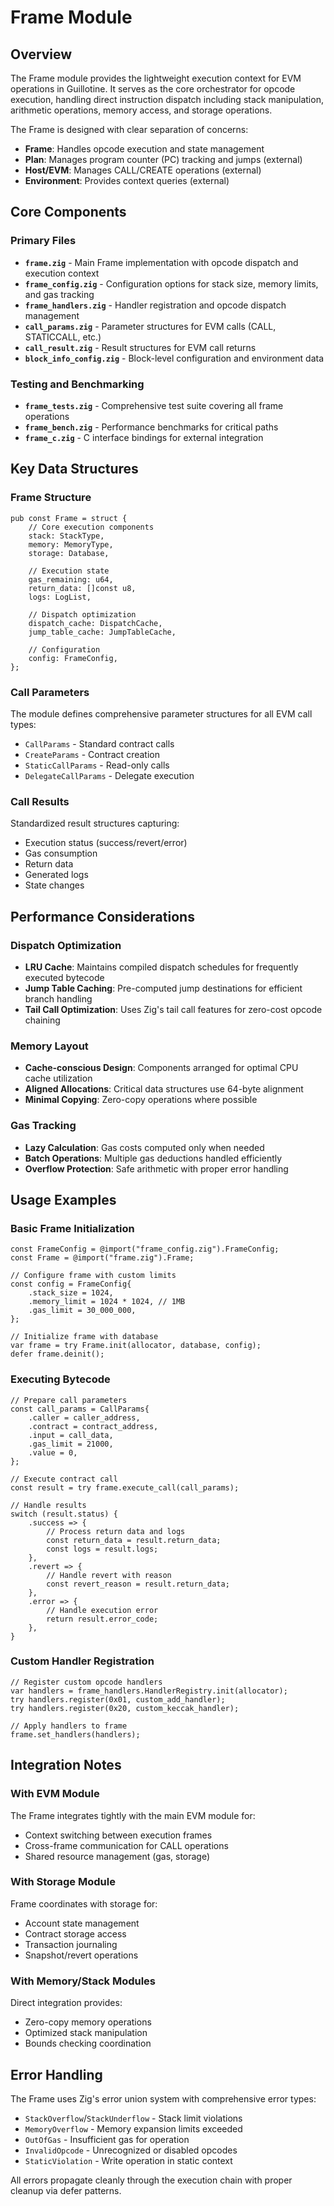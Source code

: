 # Frame Module

## Overview

The Frame module provides the lightweight execution context for EVM operations in Guillotine. It serves as the core orchestrator for opcode execution, handling direct instruction dispatch including stack manipulation, arithmetic operations, memory access, and storage operations.

The Frame is designed with clear separation of concerns:
- **Frame**: Handles opcode execution and state management
- **Plan**: Manages program counter (PC) tracking and jumps (external)  
- **Host/EVM**: Manages CALL/CREATE operations (external)
- **Environment**: Provides context queries (external)

## Core Components

### Primary Files

- **`frame.zig`** - Main Frame implementation with opcode dispatch and execution context
- **`frame_config.zig`** - Configuration options for stack size, memory limits, and gas tracking
- **`frame_handlers.zig`** - Handler registration and opcode dispatch management
- **`call_params.zig`** - Parameter structures for EVM calls (CALL, STATICCALL, etc.)
- **`call_result.zig`** - Result structures for EVM call returns
- **`block_info_config.zig`** - Block-level configuration and environment data

### Testing and Benchmarking

- **`frame_tests.zig`** - Comprehensive test suite covering all frame operations
- **`frame_bench.zig`** - Performance benchmarks for critical paths
- **`frame_c.zig`** - C interface bindings for external integration

## Key Data Structures

### Frame Structure
```zig
pub const Frame = struct {
    // Core execution components
    stack: StackType,
    memory: MemoryType, 
    storage: Database,
    
    // Execution state
    gas_remaining: u64,
    return_data: []const u8,
    logs: LogList,
    
    // Dispatch optimization
    dispatch_cache: DispatchCache,
    jump_table_cache: JumpTableCache,
    
    // Configuration
    config: FrameConfig,
};
```

### Call Parameters
The module defines comprehensive parameter structures for all EVM call types:
- `CallParams` - Standard contract calls
- `CreateParams` - Contract creation
- `StaticCallParams` - Read-only calls
- `DelegateCallParams` - Delegate execution

### Call Results
Standardized result structures capturing:
- Execution status (success/revert/error)
- Gas consumption
- Return data
- Generated logs
- State changes

## Performance Considerations

### Dispatch Optimization
- **LRU Cache**: Maintains compiled dispatch schedules for frequently executed bytecode
- **Jump Table Caching**: Pre-computed jump destinations for efficient branch handling
- **Tail Call Optimization**: Uses Zig's tail call features for zero-cost opcode chaining

### Memory Layout
- **Cache-conscious Design**: Components arranged for optimal CPU cache utilization
- **Aligned Allocations**: Critical data structures use 64-byte alignment
- **Minimal Copying**: Zero-copy operations where possible

### Gas Tracking
- **Lazy Calculation**: Gas costs computed only when needed
- **Batch Operations**: Multiple gas deductions handled efficiently
- **Overflow Protection**: Safe arithmetic with proper error handling

## Usage Examples

### Basic Frame Initialization
```zig
const FrameConfig = @import("frame_config.zig").FrameConfig;
const Frame = @import("frame.zig").Frame;

// Configure frame with custom limits
const config = FrameConfig{
    .stack_size = 1024,
    .memory_limit = 1024 * 1024, // 1MB
    .gas_limit = 30_000_000,
};

// Initialize frame with database
var frame = try Frame.init(allocator, database, config);
defer frame.deinit();
```

### Executing Bytecode
```zig
// Prepare call parameters
const call_params = CallParams{
    .caller = caller_address,
    .contract = contract_address,
    .input = call_data,
    .gas_limit = 21000,
    .value = 0,
};

// Execute contract call
const result = try frame.execute_call(call_params);

// Handle results
switch (result.status) {
    .success => {
        // Process return data and logs
        const return_data = result.return_data;
        const logs = result.logs;
    },
    .revert => {
        // Handle revert with reason
        const revert_reason = result.return_data;
    },
    .error => {
        // Handle execution error
        return result.error_code;
    },
}
```

### Custom Handler Registration
```zig
// Register custom opcode handlers
var handlers = frame_handlers.HandlerRegistry.init(allocator);
try handlers.register(0x01, custom_add_handler);
try handlers.register(0x20, custom_keccak_handler);

// Apply handlers to frame
frame.set_handlers(handlers);
```

## Integration Notes

### With EVM Module
The Frame integrates tightly with the main EVM module for:
- Context switching between execution frames
- Cross-frame communication for CALL operations
- Shared resource management (gas, storage)

### With Storage Module  
Frame coordinates with storage for:
- Account state management
- Contract storage access
- Transaction journaling
- Snapshot/revert operations

### With Memory/Stack Modules
Direct integration provides:
- Zero-copy memory operations
- Optimized stack manipulation
- Bounds checking coordination

## Error Handling

The Frame uses Zig's error union system with comprehensive error types:
- `StackOverflow`/`StackUnderflow` - Stack limit violations
- `MemoryOverflow` - Memory expansion limits exceeded
- `OutOfGas` - Insufficient gas for operation
- `InvalidOpcode` - Unrecognized or disabled opcodes
- `StaticViolation` - Write operation in static context

All errors propagate cleanly through the execution chain with proper cleanup via defer patterns.